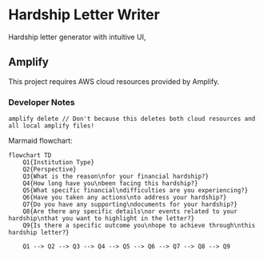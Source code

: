 # Hardship Letter Writer

Hardship letter generator with intuitive UI,

## Amplify

This project requires AWS cloud resources provided by Amplify.

### Developer Notes

```
amplify delete // Don't because this deletes both cloud resources and all local amplify files!
```

Marmaid flowchart:

```
flowchart TD
    Q1{Institution Type}
    Q2{Perspective}
    Q3{What is the reason\nfor your financial hardship?}
    Q4{How long have you\nbeen facing this hardship?}
    Q5{What specific financial\ndifficulties are you experiencing?}
    Q6{Have you taken any actions\nto address your hardship?}
    Q7{Do you have any supporting\ndocuments for your hardship?}
    Q8{Are there any specific details\nor events related to your hardship\nthat you want to highlight in the letter?}
    Q9{Is there a specific outcome you\nhope to achieve through\nthis hardship letter?}

    Q1 --> Q2 --> Q3 --> Q4 --> Q5 --> Q6 --> Q7 --> Q8 --> Q9

```
